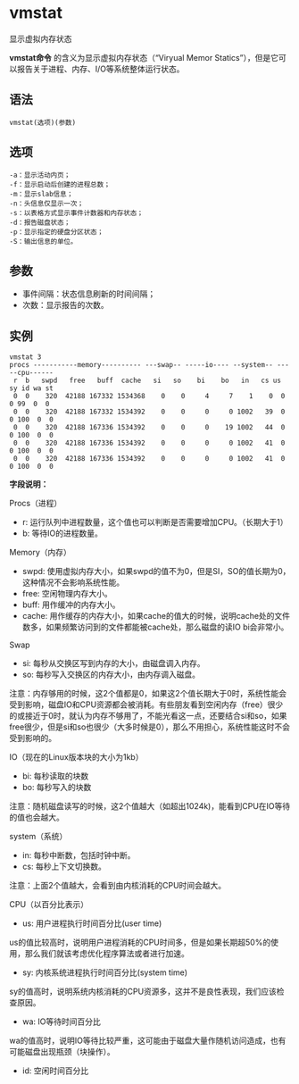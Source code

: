 # vmstat

显示虚拟内存状态


**vmstat命令** 的含义为显示虚拟内存状态（“Viryual Memor Statics”），但是它可以报告关于进程、内存、I/O等系统整体运行状态。

##  语法

```
vmstat(选项)(参数)
```

##  选项

```
-a：显示活动内页；
-f：显示启动后创建的进程总数；
-m：显示slab信息；
-n：头信息仅显示一次；
-s：以表格方式显示事件计数器和内存状态；
-d：报告磁盘状态；
-p：显示指定的硬盘分区状态；
-S：输出信息的单位。
```

##  参数

*   事件间隔：状态信息刷新的时间间隔；
*   次数：显示报告的次数。

##  实例

```
vmstat 3
procs -----------memory---------- ---swap-- -----io---- --system-- -----cpu------
 r  b   swpd   free   buff  cache   si   so    bi    bo   in   cs us sy id wa st
 0  0    320  42188 167332 1534368    0    0     4     7    1    0  0  0 99  0  0
 0  0    320  42188 167332 1534392    0    0     0     0 1002   39  0  0 100  0  0
 0  0    320  42188 167336 1534392    0    0     0    19 1002   44  0  0 100  0  0
 0  0    320  42188 167336 1534392    0    0     0     0 1002   41  0  0 100  0  0
 0  0    320  42188 167336 1534392    0    0     0     0 1002   41  0  0 100  0  0
```

 **字段说明：** 

Procs（进程）

*   r: 运行队列中进程数量，这个值也可以判断是否需要增加CPU。（长期大于1）
*   b: 等待IO的进程数量。

Memory（内存）

*   swpd: 使用虚拟内存大小，如果swpd的值不为0，但是SI，SO的值长期为0，这种情况不会影响系统性能。
*   free: 空闲物理内存大小。
*   buff: 用作缓冲的内存大小。
*   cache: 用作缓存的内存大小，如果cache的值大的时候，说明cache处的文件数多，如果频繁访问到的文件都能被cache处，那么磁盘的读IO bi会非常小。

Swap

*   si: 每秒从交换区写到内存的大小，由磁盘调入内存。
*   so: 每秒写入交换区的内存大小，由内存调入磁盘。

注意：内存够用的时候，这2个值都是0，如果这2个值长期大于0时，系统性能会受到影响，磁盘IO和CPU资源都会被消耗。有些朋友看到空闲内存（free）很少的或接近于0时，就认为内存不够用了，不能光看这一点，还要结合si和so，如果free很少，但是si和so也很少（大多时候是0），那么不用担心，系统性能这时不会受到影响的。

IO（现在的Linux版本块的大小为1kb）

*   bi: 每秒读取的块数
*   bo: 每秒写入的块数

注意：随机磁盘读写的时候，这2个值越大（如超出1024k)，能看到CPU在IO等待的值也会越大。

system（系统）

*   in: 每秒中断数，包括时钟中断。
*   cs: 每秒上下文切换数。

注意：上面2个值越大，会看到由内核消耗的CPU时间会越大。

CPU（以百分比表示）

*   us: 用户进程执行时间百分比(user time)

us的值比较高时，说明用户进程消耗的CPU时间多，但是如果长期超50%的使用，那么我们就该考虑优化程序算法或者进行加速。

*   sy: 内核系统进程执行时间百分比(system time)

sy的值高时，说明系统内核消耗的CPU资源多，这并不是良性表现，我们应该检查原因。

*   wa: IO等待时间百分比

wa的值高时，说明IO等待比较严重，这可能由于磁盘大量作随机访问造成，也有可能磁盘出现瓶颈（块操作）。

*   id: 空闲时间百分比


